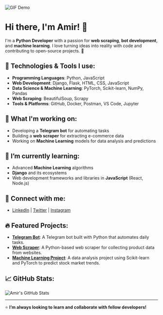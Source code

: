 ![GIF Demo]([https://media.giphy.com/media/UNIQUE_ID/giphy.gif](https://i.giphy.com/media/v1.Y2lkPTc5MGI3NjExb28xNTc1M3N4dWwwMTRrZnNwbHByODB3Y2VtendoODVvbmdqd283NiZlcD12MV9pbnRlcm5hbF9naWZfYnlfaWQmY3Q9Zw/bGgsc5mWoryfgKBx1u/giphy.gif))

# Hi there, I'm Amir! 👋

I'm a **Python Developer** with a passion for **web scraping**, **bot development**, and **machine learning**. I love turning ideas into reality with code and contributing to open-source projects. 🚀

## 🔧 Technologies & Tools I use:

- **Programming Languages**: Python, JavaScript
- **Web Development**: Django, Flask, HTML, CSS, JavaScript
- **Data Science & Machine Learning**: PyTorch, Scikit-learn, NumPy, Pandas
- **Web Scraping**: BeautifulSoup, Scrapy
- **Tools & Platforms**: GitHub, Docker, Postman, VS Code, Jupyter

## 🚀 What I'm working on:
- Developing a **Telegram bot** for automating tasks
- Building a **web scraper** for extracting e-commerce data
- Working on **Machine Learning** models for data analysis and predictions

## 🌱 I’m currently learning:
- Advanced **Machine Learning** algorithms
- **Django** and its ecosystems
- Web development frameworks and libraries in **JavaScript** (React, Node.js)

## 🔗 Connect with me:

- [LinkedIn](https://www.linkedin.com/in/amirdevelopp) | [Twitter](https://twitter.com/amirdevelopp) | [Instagram](https://instagram.com/amirdevelopp)

## 🔥 Featured Projects:
- **[Telegram Bot](https://github.com/amirdevelopp/telegram-bot)**: A Telegram bot built with Python that automates daily tasks.
- **[Web Scraper](https://github.com/amirdevelopp/web-scraper)**: A Python-based web scraper for collecting product data from websites.
- **[Machine Learning Project](https://github.com/amirdevelopp/machine-learning-project)**: A data analysis project using Scikit-learn and PyTorch to predict stock market trends.

## 📈 GitHub Stats:

![Amir's GitHub Stats](https://github-readme-stats.vercel.app/api?username=amirdevelopp&show_icons=true&hide_title=true&hide_border=true&count_private=true&theme=radical)

---

⭐ **I’m always looking to learn and collaborate with fellow developers!**


